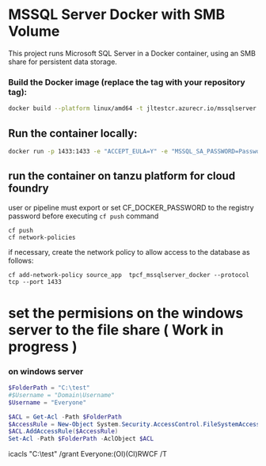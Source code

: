 # MSSQL Server Docker with SMB Volume
This project runs Microsoft SQL Server in a Docker container, using an SMB share for persistent data storage.

### Build the Docker image (replace the tag with your repository tag):

```bash
docker build --platform linux/amd64 -t jltestcr.azurecr.io/mssqlserver:latest . 
```

## Run the container locally:
```bash
docker run -p 1433:1433 -e "ACCEPT_EULA=Y" -e "MSSQL_SA_PASSWORD=Password" -it jltestcr.azurecr.io/mssqlserver:latest  
```

## run the container on tanzu platform for cloud foundry
user or pipeline must export or set CF_DOCKER_PASSWORD to the registry password before executing `cf push` command
```
cf push
cf network-policies
```
if necessary, create the network policy to allow access to the database as follows:
```
cf add-network-policy source_app  tpcf_mssqlserver_docker --protocol tcp --port 1433

```

# set the permisions on the windows server to the file share ( Work in progress )
### on windows server
```powershell
$FolderPath = "C:\test"
#$Username = "Domain\Username"
$Username = "Everyone"

$ACL = Get-Acl -Path $FolderPath
$AccessRule = New-Object System.Security.AccessControl.FileSystemAccessRule($Username, "Modify", "ContainerInherit, ObjectInherit", "None", "Allow")
$ACL.AddAccessRule($AccessRule)
Set-Acl -Path $FolderPath -AclObject $ACL
```
icacls "C:\test" /grant Everyone:(OI)(CI)RWCF /T